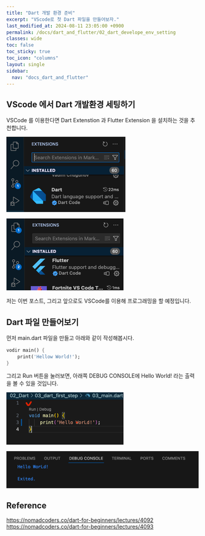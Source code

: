 ```yaml
---
title: "Dart 개발 환경 준비"
excerpt: "VScode로 첫 Dart 파일을 만들어보자."
last_modified_at: 2024-08-11 23:05:00 +0900
permalink: /docs/dart_and_flutter/02_dart_develope_env_setting
classes: wide
toc: false
toc_sticky: true
toc_icon: "columns"
layout: single
sidebar:
  nav: "docs_dart_and_flutter"
---
```



## VScode 에서 Dart 개발환경 세팅하기  

VSCode 를 이용한다면 Dart Extenstion 과 Flutter Extension 을 설치하는 것을 추천합니다.  

![](/assets/images/20240121_002_001.png)

![](/assets/images/20240121_002_002.png)

저는 이번 포스트, 그리고 앞으로도 VSCode를 이용해 프로그래밍을 할 예정입니다.  


## Dart 파일 만들어보기  

먼저 main.dart 파일을 만들고 아래와 같이 작성해봅시다.   

```dart
vodir main() {
    print('Hellow World!');
}
```

그리고 Run 버튼을 눌러보면, 아래쪽 DEBUG CONSOLE에 Hello World! 라는 출력을 볼 수 있을 것입니다.  

![](/assets/images/20240121_002_003.png)

![](/assets/images/20240121_002_004.png)


## Reference  

https://nomadcoders.co/dart-for-beginners/lectures/4092  
https://nomadcoders.co/dart-for-beginners/lectures/4093  